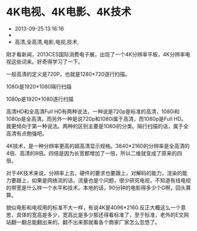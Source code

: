 # 4K电视、4K电影、4K技术
- 2013-09-25 13:16:16
- 
- 高清,全高清,电影,电视,技术,

<p>刚才看新闻，2013CES国际消费电子展，出现了一个4K分辨率平板，4K分辨率电视这些词来。好奇得学习了一下。</p><p>一般高清的定义是720P，也就是1280*720逐行扫描。</p><p>1080i是1920*1080隔行扫描</p><p>1080p是1920*1080逐行扫描</p><p>高清HD和全高清Full HD有两种说法，一种说是720p是标准的高清，1080i和1080p是全高清。而另外一种是说720p和1080i属于高清，而1080p是Full HD。我更倾向于第一种说法。两种的区别主要是1080i的分类。隔行扫描的话，属于全高清有点勉强吧。</p><p>4K技术，是一种分辨率更高的超高清显示规格。3840*2160的分辨率是全高清的4倍、高清的8倍。四倍是因为长宽都增加了一倍，所以二维就变成了原来的四倍。</p><p>对于4K技术来说，分辨率上去，硬件的要求也要跟上，对解码的能力，渲染的能力要跟上，如果是网络流的话，流量也是个问题，很少研究电视，不知道有线电视的带宽是什么样一个水平和技术。本地的话，90分钟的电影得多少个G啊，回头算算。</p><p>貌似电影和电视用的标准不大一样，有说4K是4096*2160.反正大概这么一个意思，具体的宽高是多少，宽高比是多少那还得看标准了，至于标准，老外的E文网站翻一翻总能翻出来的，翻不出来那就看各个商家厂家怎么忽悠了。</p>